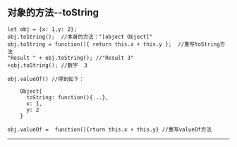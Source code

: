 ## 对象的方法--toString

    let obj = {x: 1,y: 2};
    obj.toString();  //本身的方法："[object Object]"
    obj.toString = function(){ return this.x + this.y };  //重写toString方法
    "Result " + obj.toString(); //"Result 3"
    +obj.toString(); //数字  3
    
    obj.valueOf() //得到如下：
    
        Object{
          toString: function(){...},
          x: 1,
          y: 2
        }
    
    obj.valueOf =  function(){rturn this.x + this.y} //重写valueOf方法
- - -
## 
